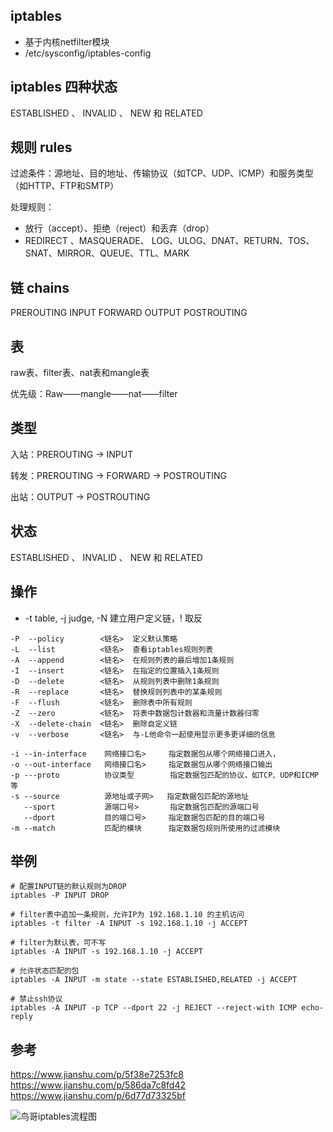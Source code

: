 
## iptables
- 基于内核netfilter模块
- /etc/sysconfig/iptables-config

## iptables 四种状态

ESTABLISHED 、 INVALID 、 NEW 和 RELATED


## 规则 rules
过滤条件：源地址、目的地址、传输协议（如TCP、UDP、ICMP）和服务类型（如HTTP、FTP和SMTP）

处理规则：
- 放行（accept）、拒绝（reject）和丢弃（drop）
- REDIRECT 、MASQUERADE、 LOG、ULOG、DNAT、RETURN、TOS、SNAT、MIRROR、QUEUE、TTL、MARK
## 链 chains
PREROUTING INPUT FORWARD OUTPUT POSTROUTING

## 表
raw表、filter表、nat表和mangle表

优先级：Raw——mangle——nat——filter

## 类型
入站：PREROUTING -> INPUT

转发：PREROUTING -> FORWARD -> POSTROUTING

出站：OUTPUT -> POSTROUTING

## 状态
ESTABLISHED 、 INVALID 、 NEW 和 RELATED

## 操作

- -t table, -j judge, -N 建立用户定义链，! 取反

```
-P  --policy        <链名>  定义默认策略
-L  --list          <链名>  查看iptables规则列表
-A  --append        <链名>  在规则列表的最后增加1条规则
-I  --insert        <链名>  在指定的位置插入1条规则
-D  --delete        <链名>  从规则列表中删除1条规则
-R  --replace       <链名>  替换规则列表中的某条规则
-F  --flush         <链名>  删除表中所有规则
-Z  --zero          <链名>  将表中数据包计数器和流量计数器归零
-X  --delete-chain  <链名>  删除自定义链
-v  --verbose       <链名>  与-L他命令一起使用显示更多更详细的信息

-i --in-interface    网络接口名>     指定数据包从哪个网络接口进入，
-o --out-interface   网络接口名>     指定数据包从哪个网络接口输出
-p ---proto          协议类型        指定数据包匹配的协议，如TCP、UDP和ICMP等
-s --source          源地址或子网>   指定数据包匹配的源地址
   --sport           源端口号>       指定数据包匹配的源端口号
   --dport           目的端口号>     指定数据包匹配的目的端口号
-m --match           匹配的模块      指定数据包规则所使用的过滤模块
```

## 举例
```
# 配置INPUT链的默认规则为DROP
iptables -P INPUT DROP

# filter表中追加一条规则，允许IP为 192.168.1.10 的主机访问
iptables -t filter -A INPUT -s 192.168.1.10 -j ACCEPT

# filter为默认表，可不写
iptables -A INPUT -s 192.168.1.10 -j ACCEPT

# 允许状态匹配的包
iptables -A INPUT -m state --state ESTABLISHED,RELATED -j ACCEPT

# 禁止ssh协议
iptables -A INPUT -p TCP --dport 22 -j REJECT --reject-with ICMP echo-reply
```


## 参考
https://www.jianshu.com/p/5f38e7253fc8
https://www.jianshu.com/p/586da7c8fd42
https://www.jianshu.com/p/6d77d73325bf

![鸟哥iptables流程图](http://cdn1.klib.cn/u/bKFmOh.jpg)